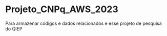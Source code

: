 # Projeto_CNPq_AWS_2023
 Para armazenar códigos e dados relacionados e esse projeto de pesquisa do QIEP
